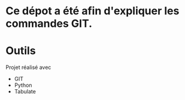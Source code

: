 # Ce dépot a été afin d'expliquer les commandes GIT.

# Outils
Projet réalisé avec
- GIT
- Python
- Tabulate